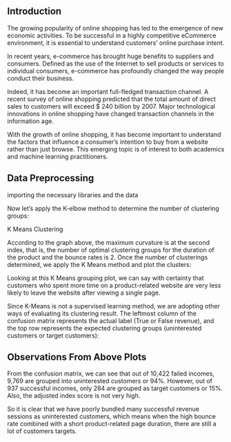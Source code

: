 
## Introduction

The growing popularity of online shopping has led to the emergence of new economic activities. To be successful in a highly competitive eCommerce environment, it is essential to understand customers’ online purchase intent.

In recent years, e-commerce has brought huge benefits to suppliers and consumers. Defined as the use of the Internet to sell products or services to individual consumers, e-commerce has profoundly changed the way people conduct their business.

Indeed, it has become an important full-fledged transaction channel. A recent survey of online shopping predicted that the total amount of direct sales to customers will exceed $ 240 billion by 2007. Major technological innovations in online shopping have changed transaction channels in the information age.

With the growth of online shopping, it has become important to understand the factors that influence a consumer’s intention to buy from a website rather than just browse. This emerging topic is of interest to both academics and machine learning practitioners.


## Data Preprocessing

importing the necessary libraries and the data

Now let’s apply the K-elbow method to determine the number of clustering groups:

K Means Clustering

According to the graph above, the maximum curvature is at the second index, that is, the number of optimal clustering groups for the duration of the product and the bounce rates is 2. Once the number of clusterings determined, we apply the K Means method and plot the clusters:

Looking at this K Means grouping plot, we can say with certainty that customers who spent more time on a product-related website are very less likely to leave the website after viewing a single page.

Since K-Means is not a supervised learning method, we are adopting other ways of evaluating its clustering result. The leftmost column of the confusion matrix represents the actual label (True or False revenue), and the top row represents the expected clustering groups (uninterested customers or target customers):


## Observations From Above Plots

From the confusion matrix, we can see that out of 10,422 failed incomes, 9,769 are grouped into uninterested customers or 94%. However, out of 937 successful incomes, only 284 are grouped as target customers or 15%. Also, the adjusted index score is not very high.

So it is clear that we have poorly bundled many successful revenue sessions as uninterested customers, which means when the high bounce rate combined with a short product-related page duration, there are still a lot of customers targets.